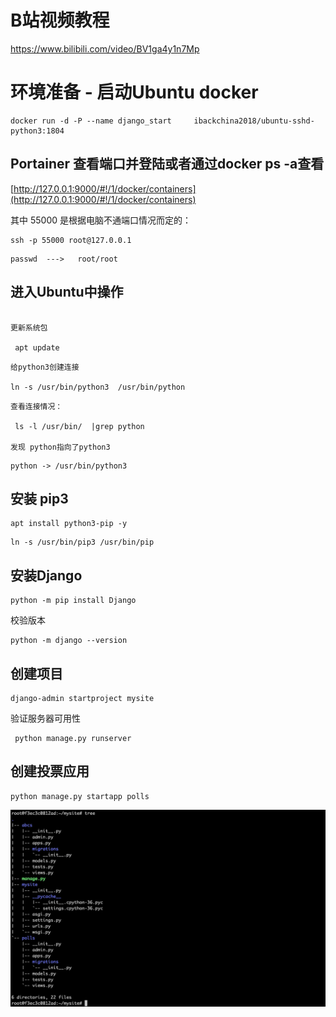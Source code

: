 #  B站视频教程    
https://www.bilibili.com/video/BV1ga4y1n7Mp



#  环境准备 - 启动Ubuntu docker

```
docker run -d -P --name django_start     ibackchina2018/ubuntu-sshd-python3:1804
```


##  Portainer 查看端口并登陆或者通过docker ps -a查看

[http://127.0.0.1:9000/#!/1/docker/containers](http://127.0.0.1:9000/#!/1/docker/containers)


其中 55000 是根据电脑不通端口情况而定的：

```
ssh -p 55000 root@127.0.0.1
```

```
passwd  --->   root/root
```
##  进入Ubuntu中操作



```

更新系统包

 apt update
```


```
给python3创建连接

ln -s /usr/bin/python3  /usr/bin/python

```

```
查看连接情况：

 ls -l /usr/bin/  |grep python

发现 python指向了python3

```

```
python -> /usr/bin/python3
```

##  安装 pip3 


```
apt install python3-pip -y
```


```
ln -s /usr/bin/pip3 /usr/bin/pip
```
##  安装Django


```
python -m pip install Django
```

校验版本

```
python -m django --version
```

##  创建项目

```
django-admin startproject mysite
```

验证服务器可用性


```
 python manage.py runserver
```
##  创建投票应用



```
python manage.py startapp polls
```


![django_dirtctory_tree](_images/django_dirtctory_tree.jpg)


